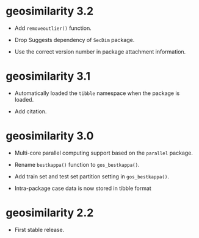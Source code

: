 # geosimilarity 3.2

* Add `removeoutlier()` function.

* Drop Suggests dependency of `SecDim` package.

* Use the correct version number in package attachment information.

# geosimilarity 3.1

* Automatically loaded the `tibble` namespace when the package is loaded.

* Add citation.

# geosimilarity 3.0

* Multi-core parallel computing support based on the `parallel` package.

* Rename `bestkappa()` function to `gos_bestkappa()`.

* Add train set and test set partition setting in `gos_bestkappa()`.

* Intra-package case data is now stored in tibble format

# geosimilarity 2.2

* First stable release.

